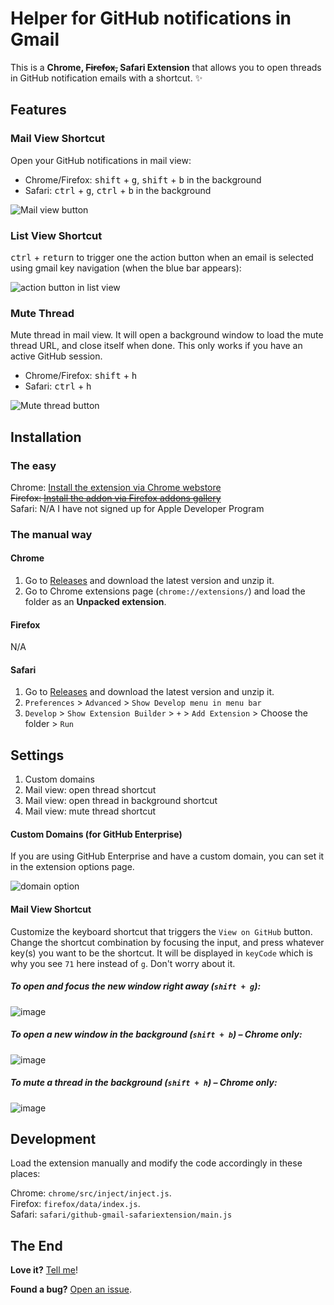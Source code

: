 # Helper for GitHub notifications in Gmail

This is a **Chrome, ~~Firefox,~~ Safari Extension** that allows you to open threads in GitHub notification emails with a shortcut. :sparkles:

## Features

### Mail View Shortcut

Open your GitHub notifications in mail view:

- Chrome/Firefox: <kbd>shift</kbd> + <kbd>g</kbd>, <kbd>shift</kbd> + <kbd>b</kbd> in the background
- Safari: <kbd>ctrl</kbd> + <kbd>g</kbd>, <kbd>ctrl</kbd> + <kbd>b</kbd> in the background

![Mail view button](https://user-images.githubusercontent.com/1153134/42123231-69153916-7c1c-11e8-8bf5-1d8fa2510b63.png)

### List View Shortcut

<kbd>ctrl</kbd> + <kbd>return</kbd> to trigger one the action button when an email is selected using gmail key navigation (when the blue bar appears):

![action button in list view](https://user-images.githubusercontent.com/1153134/42123260-fa87c648-7c1c-11e8-8d64-9ddd8899e594.png)

### Mute Thread

Mute thread in mail view. It will open a background window to load the mute thread URL, and close itself when done. This only works if you have an active GitHub session.

- Chrome/Firefox: <kbd>shift</kbd> + <kbd>h</kbd>
- Safari: <kbd>ctrl</kbd> + <kbd>h</kbd>

![Mute thread button](https://user-images.githubusercontent.com/1153134/42123234-7c6d271c-7c1c-11e8-9b13-3cd0cbea4eab.png)

## Installation

### The easy

Chrome: [Install the extension via Chrome webstore](https://chrome.google.com/webstore/detail/github-notification-helpe/gmhijkhbpihfmkmhmcfebmlkaekgmaje)<br>
~~Firefox: [Install the addon via Firefox addons gallery](https://addons.mozilla.org/en-US/firefox/addon/github-for-gmail/)~~<br>
Safari: N/A I have not signed up for Apple Developer Program

### The manual way

#### Chrome

1. Go to [Releases](https://github.com/muan/github-gmail/releases) and download the latest version and unzip it.
2. Go to Chrome extensions page (`chrome://extensions/`) and load the folder as an **Unpacked extension**.

#### Firefox

N/A

#### Safari

1. Go to [Releases](https://github.com/muan/github-gmail/releases) and download the latest version and unzip it.
2. `Preferences` > `Advanced` > `Show Develop menu in menu bar`
3. `Develop` > `Show Extension Builder` > `+` > `Add Extension` > Choose the folder > `Run`

## Settings

1. Custom domains
2. Mail view: open thread shortcut
3. Mail view: open thread in background shortcut
4. Mail view: mute thread shortcut

#### Custom Domains (for GitHub Enterprise)

If you are using GitHub Enterprise and have a custom domain, you can set it in the extension options page.

![domain option](https://user-images.githubusercontent.com/1153134/42123271-0dfcae8c-7c1d-11e8-87be-5c8b59fd8ecb.png  )

#### Mail View Shortcut

Customize the keyboard shortcut that triggers the `View on GitHub` button. Change the shortcut combination by focusing the input, and press whatever key(s) you want to be the shortcut. It will be displayed in `keyCode` which is why you see `71` here instead of `g`. Don't worry about it.

##### To open and focus the new window right away (`shift + g`):

![image](https://user-images.githubusercontent.com/1153134/42123274-1ff72090-7c1d-11e8-8635-5df120d72c44.png)

##### To open a new window in the background (`shift + b`) – Chrome only:

![image](https://user-images.githubusercontent.com/1153134/42123278-30653f8e-7c1d-11e8-871d-89829bd74390.png)

##### To mute a thread in the background (`shift + h`) – Chrome only:

![image](https://user-images.githubusercontent.com/1153134/42123283-445a047a-7c1d-11e8-8ca7-44912c4c85d4.png)

## Development

Load the extension manually and modify the code accordingly in these places:

Chrome: `chrome/src/inject/inject.js`.<br>
Firefox: `firefox/data/index.js`.<br>
Safari: `safari/github-gmail-safariextension/main.js`

## The End

**Love it?** [Tell me](https://twitter.com/muanchiou)!

**Found a bug?** [Open an issue](https://github.com/muan/github-gmail/issues/new).
